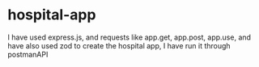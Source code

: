 # hospital-app
I have used express.js, and requests like app.get, app.post, app.use, and have also used zod to create the hospital app, I have run it through postmanAPI
